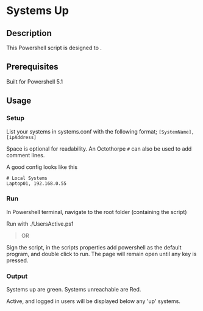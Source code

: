 # Systems Up

## Description
This Powershell script is designed to . 

## Prerequisites
Built for Powershell 5.1

## Usage

### Setup
List your systems in systems.conf with the following format;
    `[SystemName], [ipAddress]`
    
Space is optional for readability. An Octothorpe `#` can also be used to add comment lines.

A good config looks like this

```
# Local Systems
Laptop01, 192.168.0.55
```

### Run
In Powershell terminal, navigate to the root folder (containing the script)

Run with ./UsersActive.ps1

> OR

Sign the script, in the scripts properties add powershell as the default program, and double click to run. The page will remain open until any key is pressed.

### Output
Systems up are green.
Systems unreachable are Red.

Active, and logged in users will be displayed below any 'up' systems.